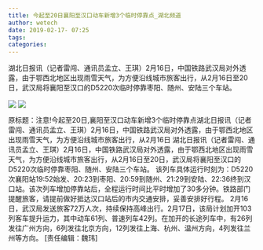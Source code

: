 ```yaml
---
title: 今起至20日襄阳至汉口动车新增3个临时停靠点_湖北频道
author: wetech
date: 2019-02-17- 07:25
tags: 
categories: 
---
```

湖北日报讯（记者雷闯、通讯员孟立、王琪）2月16日，中国铁路武汉局对外透露，由于鄂西北地区出现雨雪天气，为方便沿线城市旅客出行，从2月16日至20日，武汉局将襄阳至汉口的D5220次临时停靠枣阳、随州、安陆三个车站。
<!-- more -->
                
<img align="center" border="0" src="http://p0.ifengimg.com/a/2019_08/9ad3d810727ffd4_size50_w640_h480.jpg" />
                
<img align="center" border="0" src="http://p2.ifengimg.com/a/2016/0810/204c433878d5cf9size1_w16_h16.png" />
            
原标题：注意!今起至20日,襄阳至汉口动车新增3个临时停靠点湖北日报讯（记者雷闯、通讯员孟立、王琪）2月16日，中国铁路武汉局对外透露，由于鄂西北地区出现雨雪天气，为方便沿线城市旅客出行，从2月16日
湖北日报讯（记者雷闯、通讯员孟立、王琪）2月16日，中国铁路武汉局对外透露，由于鄂西北地区出现雨雪天气，为方便沿线城市旅客出行，从2月16日至20日，武汉局将襄阳至汉口的D5220次临时停靠枣阳、随州、安陆三个车站。
该列车具体运行时刻为：D5220次襄阳站19:52始发、20:23到枣阳、20:59到随州、21:29到安陆、22:36终到汉口站。该次列车增加停靠站后，全程运行时间比平时增加了30多分钟。铁路部门提醒旅客，请提前做好抵达汉口站后的市内交通安排，妥善安排好行程。
2月16日，武汉局发送旅客72万人次，持续保持高峰出行。2月17日，该局计划加开103列客车提升运力，其中动车61列、普速列车42列。在加开的长途列车中，有26列发往广州方向，6列发往北京方向，12列发往上海、杭州、温州方向，4列发往兰州等方向。
[责任编辑：魏玮]
            
